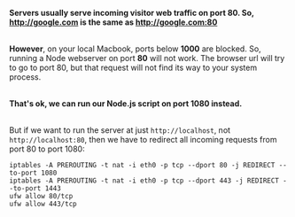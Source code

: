 **Servers usually serve incoming visitor web traffic on port 80. So, http://google.com is the same as http://google.com:80**     
<br />     
     
**However**, on your local Macbook, ports below **1000** are blocked. So, running a Node webserver on port **80** will not work. The browser url will try to go to port 80, but that request will not find its way to your system process.     
<br />     
     
**That's ok, we can run our Node.js script on port 1080 instead.**     
<br />     
     
But if we want to run the server at just `http://localhost`, not `http://localhost:80`, then we have to redirect all incoming requests from port 80 to port 1080:     
     
```     
iptables -A PREROUTING -t nat -i eth0 -p tcp --dport 80 -j REDIRECT --to-port 1080     
iptables -A PREROUTING -t nat -i eth0 -p tcp --dport 443 -j REDIRECT --to-port 1443     
ufw allow 80/tcp     
ufw allow 443/tcp     
```     
     
